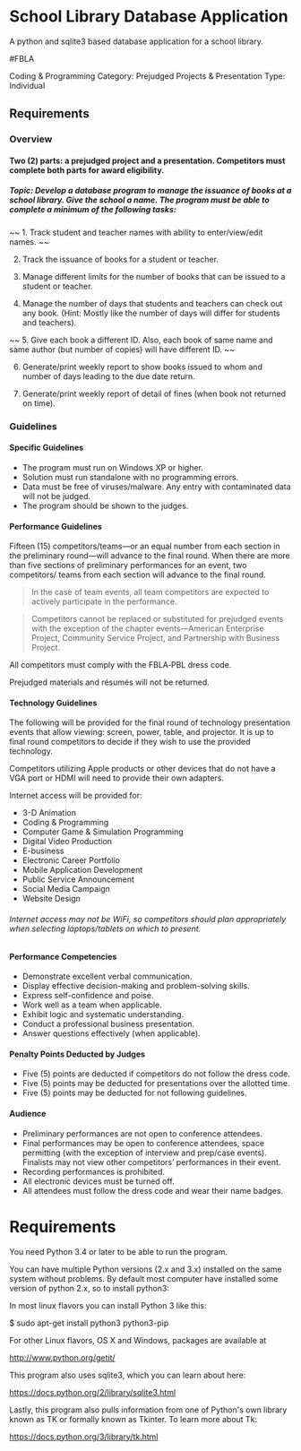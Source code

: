 # School Library Database Application
A python and sqlite3 based database application for a school library.

#FBLA  

Coding & Programming
Category: Prejudged Projects & Presentation
Type: Individual

## Requirements

### Overview

#### Two (2) parts: a prejudged project and a presentation. Competitors must complete both parts for award eligibility.

##### Topic: Develop a database program to manage the issuance of books at a school library. Give the school a name. The program must be able to complete a minimum of the following tasks:

~~ 1. Track student and teacher names with ability to enter/view/edit names. ~~

2. Track the issuance of books for a student or teacher.

3. Manage different limits for the number of books that can be issued to a student or teacher.

4. Manage the number of days that students and teachers can check out any book. (Hint: Mostly like the number of days will differ for students and teachers).

~~ 5. Give each book a different ID. Also, each book of same name and same author (but number of copies) will have different ID. ~~

6. Generate/print weekly report to show books issued to whom and number of days leading to the due date return.

7. Generate/print weekly report of detail of fines (when book not returned on time).


### Guidelines
#### Specific Guidelines

* The program must run on Windows XP or higher.
* Solution must run standalone with no programming errors.
* Data must be free of viruses/malware. Any entry with contaminated data will not be judged.
* The program should be shown to the judges.

#### Performance Guidelines

Fifteen (15) competitors/teams—or an equal number from each section in the preliminary round—will advance to the final round. When there are more than five sections of preliminary performances for an event, two competitors/ teams from each section will advance to the final round.

> In the case of team events, all team competitors are expected to actively participate in the performance.

> Competitors cannot be replaced or substituted for prejudged events with the exception of the chapter events—American Enterprise Project, Community Service Project, and Partnership with Business Project.

All competitors must comply with the FBLA‑PBL dress code.

Prejudged materials and résumés will not be returned.

#### Technology Guidelines

The following will be provided for the final round of technology presentation events that allow viewing: screen, power, table, and projector. It is up to final round competitors to decide if they wish to use the provided technology.

Competitors utilizing Apple products or other devices that do not have a VGA port or HDMI will need to provide their own adapters.

Internet access will be provided for:
* 3-D Animation
* Coding & Programming
* Computer Game & Simulation Programming
* Digital Video Production
* E-business
* Electronic Career Portfolio
* Mobile Application Development
* Public Service Announcement
* Social Media Campaign
* Website Design

###### Internet access may not be WiFi, so competitors should plan appropriately when selecting laptops/tablets on which to present.

#### Performance Competencies

* Demonstrate excellent verbal communication.
* Display effective decision-making and problem-solving skills.
* Express self-confidence and poise.
* Work well as a team when applicable.
* Exhibit logic and systematic understanding.
* Conduct a professional business presentation.
* Answer questions effectively (when applicable).

#### Penalty Points Deducted by Judges

* Five (5) points are deducted if competitors do not follow the dress code.
* Five (5) points may be deducted for presentations over the allotted time.
* Five (5) points may be deducted for not following guidelines.

#### Audience
* Preliminary performances are not open to conference attendees.
* Final performances may be open to conference attendees, space permitting (with the exception of interview and prep/case events). Finalists may not view other competitors’ performances in their event.
* Recording performances is prohibited.
* All electronic devices must be turned off.
* All attendees must follow the dress code and wear their name badges.

# Requirements
You need Python 3.4 or later to be able to run the program.

You can have multiple Python versions (2.x and 3.x) installed on the same system without problems.
By default most computer have installed some version of python 2.x, so to install python3:

In most linux flavors you can install Python 3 like this:

$ sudo apt-get install python3 python3-pip

For other Linux flavors, OS X and Windows, packages are available at

http://www.python.org/getit/

This program also uses sqlite3, which you can learn about here:

https://docs.python.org/2/library/sqlite3.html

Lastly, this program also pulls information from one of Python's own library known as TK or formally known as Tkinter. To learn more about Tk:

https://docs.python.org/3/library/tk.html
